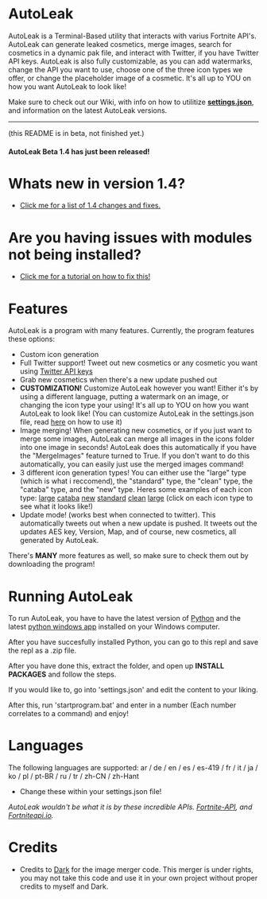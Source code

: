 # AutoLeak

AutoLeak is a Terminal-Based utility that interacts with varius Fortnite API's. AutoLeak can generate leaked cosmetics, merge images, search for cosmetics in a dynamic pak file, and interact with Twitter, if you have Twitter API keys. AutoLeak is also fully customizable, as you can add watermarks, change the API you want to use, choose one of the three icon types we offer, or change the placeholder image of a cosmetic. It's all up to YOU on how you want AutoLeak to look like!

Make sure to check out our Wiki, with info on how to utilitize [**settings.json**](https://github.com/FortniteFevers/AutoLeak/wiki/Settings.json-With-Comments), and information on the latest AutoLeak versions.

---
(this README is in beta, not finished yet.)
#### AutoLeak Beta 1.4 has just been released!
# Whats new in version 1.4?
- [Click me for a list of 1.4 changes and fixes.](https://github.com/FortniteFevers/AutoLeak/wiki/1.4-Changes)

# Are you having issues with modules not being installed?
- [Click me for a tutorial on how to fix this!](https://discord.com/channels/810722059302731819/810723457049690153/921507748678606868)


# Features
AutoLeak is a program with many features.
Currently, the program features these options:

- Custom icon generation
- Full Twitter support! Tweet out new cosmetics or any cosmetic you want using [Twitter API keys](https://developer.twitter.com/)
- Grab new cosmetics when there's a new update pushed out
- **CUSTOMIZATION!** Customize AutoLeak however you want! Either it's by using a different language, putting a watermark on an image, or changing the icon type your using! It's all up to YOU on how you want AutoLeak to look like! (You can customize AutoLeak in the settings.json file, read [here](https://github.com/FortniteFevers/AutoLeak/wiki/Settings.json-With-Comments) on how to use it)
- Image merging! When generating new cosmetics, or if you just want to merge some images, AutoLeak can merge all images in the icons folder into one image in seconds! AutoLeak does this automatically if you have the "MergeImages" feature turned to True. If you don't want to do this automatically, you can easily just use the merged images command!
- 3 different icon generation types! You can either use the "large" type (which is what i reccomend), the "standard" type, the "clean" type, the "cataba" type, and the "new" type. Heres some examples of each icon type:    [large](https://cdn.discordapp.com/attachments/903809831872380950/1045220057527091271/CID_869_Athena_Commando_F_Cavalry.png)    [cataba](https://cdn.discordapp.com/attachments/903809831872380950/1045219885392855102/image.png)    [new](https://i.ibb.co/gth5ggC/CID-703-Athena-Commando-M-Cyclone.png)     [standard](https://cdn.discordapp.com/attachments/903809831872380950/1045220680553222184/CID_127_Athena_Commando_M_Hazmat.png)     [clean](https://cdn.discordapp.com/attachments/903809831872380950/1045220539687522414/CID_432_Athena_Commando_M_BalloonHead.png) [large](https://media.discordapp.net/attachments/810723482387480587/913123217298817114/CID_A_262_Athena_Commando_M_HeadbandK.png) (click on each icon type to see what it looks like!)
- Update mode! (works best when connected to twitter). This automatically tweets out when a new update is pushed. It tweets out the updates AES key, Version, Map, and of course, new cosmetics, all generated by AutoLeak.

There's **MANY** more features as well, so make sure to check them out by downloading the program!


# Running AutoLeak
To run AutoLeak, you have to have the latest version of [Python](https://www.python.org/downloads/) and the latest [python windows app](https://www.microsoft.com/en-us/search/shop/apps?q=python) installed on your Windows computer.

After you have succesfully installed Python, you can go to this repl and save the repl as a .zip file.

After you have done this, extract the folder, and open up **INSTALL PACKAGES** and follow the steps.

If you would like to, go into 'settings.json' and edit the content to your liking.

After this, run 'startprogram.bat' and enter in a number (Each number correlates to a command) and enjoy!

# Languages
The following languages are supported: ar / de / en / es / es-419 / fr / it / ja / ko / pl / pt-BR / ru / tr / zh-CN / zh-Hant
- Change these within your settings.json file!

<em>AutoLeak wouldn't be what it is by these incredible APIs. [Fortnite-API](https://fortnite-api.com/), and [Fortniteapi.io](https://fortniteapi.io/).</em>

# Credits
- Credits to [Dark](https://github.com/MyNameIsDark01) for the image merger code. This merger is under rights, you may not take this code and use it in your own project without proper credits to myself and Dark.
